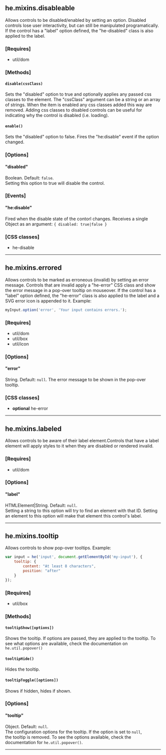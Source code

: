## he.mixins.disableable
Allows controls to be disabled/enabled by setting an option. Disabled controls lose user interactivity, but can still be manipulated programatically. If the control has a "label" option defined, the "he-disabled" class is also applied to the label.

### [Requires]
- util/dom 

### [Methods]

#### `disable(cssClass)` 
Sets the "disabled" option to true and optionally applies any passed css classes to the element. The "cssClass" argument can be a string or an array of strings. When the item is enabled any css classes added this way are removed. Adding css classes to disabled controls can be useful for indicating why the control is disabled (i.e. loading).
 
#### `enable()` 
Sets the "disabled" option to false.  Fires the "he:disable" event if the option changed.

### [Options]

#### "disabled" 
Boolean. Default: `false`.  
Setting this option to true will disable the control.
 
### [Events] 

#### "he:disable" 
Fired when the disable state of the contorl changes. Receives a single Object as an argument: `{ disabled: true|false }`


### [CSS classes]
- he-disable

---

## he.mixins.errored
Allows controls to be marked as erroneous (invalid) by setting an error message. Controls that are invalid apply a "he-error" CSS class and show the error message in a pop-over tooltip on mouseover. If the control has a "label" option defined, the "he-error" class is also applied to the label and a SVG error icon is appended to it. Example:

```js
myInput.option('error', 'Your input contains errors.');
```

### [Requires] 
- util/dom 
- util/box 
- util/icon 
 
### [Options]

#### "error" 
String. Default: `null`.
The error message to be shown in the pop-over tooltip. 

### [CSS classes] 
- **optional** he-error

---

## he.mixins.labeled
Allows controls to be aware of their label element.Controls that have a label element will apply styles to it when they are disabled or rendered invalid.

### [Requires]
- util/dom 

### [Options]

#### "label" 
HTMLElement|String. Default: `null`.  
Setting a string to this option will try to find an element with that ID. Setting an element to this option will make that element this control's label.

---

## he.mixins.tooltip
Allows controls to show pop-over tooltips. Example:

```js
var input = he('input', document.getElementById('my-input'), {
	tooltip: {
		content: "At least 8 characters",
		position: "after"
	}
});
```

### [Requires]
- util/box 
 
### [Methods]

#### `tooltipShow([options])`
Shows the tooltip. If options are passed, they are applied to the tooltip. To see what options are available, check the documentation on `he.util.popover()`

#### `tooltipHide()`
Hides the tooltip.

#### `tooltipToggle([options])`
Shows if hidden, hides if shown.

### [Options]

#### "tooltip" 
Object. Default: `null`.  
The configuration options for the tooltip. If the option is set to `null`,  
the tooltip is removed. To see the options available, check the documentation for `he.util.popover()`. 

---
